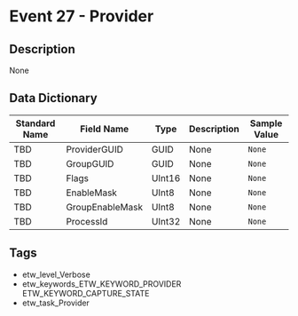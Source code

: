 # Event 27 - Provider

## Description
None

## Data Dictionary
|Standard Name|Field Name|Type|Description|Sample Value|
|---|---|---|---|---|
|TBD|ProviderGUID|GUID|None|`None`|
|TBD|GroupGUID|GUID|None|`None`|
|TBD|Flags|UInt16|None|`None`|
|TBD|EnableMask|UInt8|None|`None`|
|TBD|GroupEnableMask|UInt8|None|`None`|
|TBD|ProcessId|UInt32|None|`None`|

## Tags
* etw_level_Verbose
* etw_keywords_ETW_KEYWORD_PROVIDER ETW_KEYWORD_CAPTURE_STATE
* etw_task_Provider